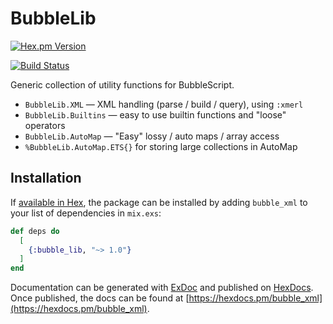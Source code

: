 # BubbleLib

[![Hex.pm Version](http://img.shields.io/hexpm/v/bubble_lib.svg?style=flat)](https://hex.pm/packages/bubble_lib)

[![Build Status](https://travis-ci.org/botsquad/bubble_lib.svg?branch=master)](https://travis-ci.org/botsquad/bubble_lib)

Generic collection of utility functions for BubbleScript.

* `BubbleLib.XML` — XML handling (parse / build / query), using `:xmerl`
* `BubbleLib.Builtins` — easy to use builtin functions and "loose" operators
* `BubbleLib.AutoMap` — "Easy" lossy / auto maps / array access
* `%BubbleLib.AutoMap.ETS{}` for storing large collections in AutoMap


## Installation

If [available in Hex](https://hex.pm/docs/publish), the package can be installed
by adding `bubble_xml` to your list of dependencies in `mix.exs`:

```elixir
def deps do
  [
    {:bubble_lib, "~> 1.0"}
  ]
end
```

Documentation can be generated with [ExDoc](https://github.com/elixir-lang/ex_doc)
and published on [HexDocs](https://hexdocs.pm). Once published, the docs can
be found at [https://hexdocs.pm/bubble_xml](https://hexdocs.pm/bubble_xml).
